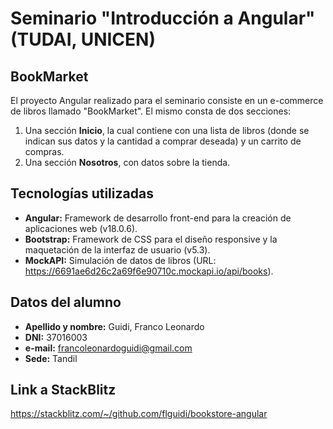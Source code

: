 # Seminario "Introducción a Angular" (TUDAI, UNICEN)

## BookMarket
El proyecto Angular realizado para el seminario consiste en un e-commerce de libros llamado "BookMarket". El mismo consta de dos secciones:
1. Una sección **Inicio**, la cual contiene con una lista de libros (donde se indican sus datos y la cantidad a comprar deseada) y un carrito de compras.
2. Una sección **Nosotros**, con datos sobre la tienda.

## Tecnologías utilizadas
- **Angular:** Framework de desarrollo front-end para la creación de aplicaciones web (v18.0.6).
- **Bootstrap:** Framework de CSS para el diseño responsive y la maquetación de la interfaz de usuario (v5.3).
- **MockAPI:** Simulación de datos de libros (URL: https://6691ae6d26c2a69f6e90710c.mockapi.io/api/books).

## Datos del alumno
- **Apellido y nombre:** Guidi, Franco Leonardo
- **DNI:** 37016003
- **e-mail:** francoleonardoguidi@gmail.com
- **Sede:** Tandil

## Link a StackBlitz
https://stackblitz.com/~/github.com/flguidi/bookstore-angular
